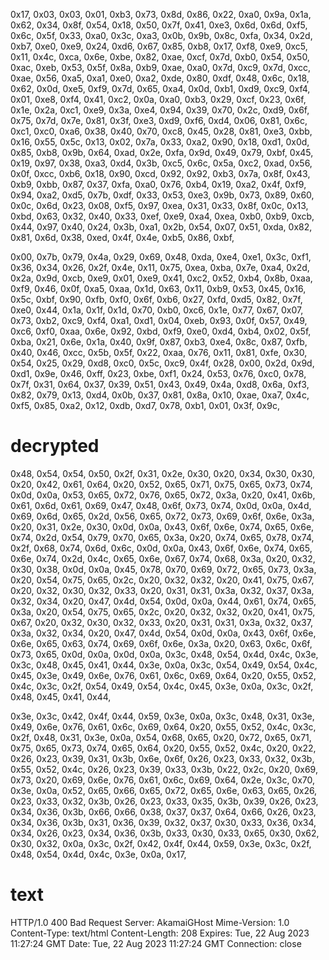 0x17, 0x03, 0x03, 0x01, 0xb3,
0x73, 0x8d, 0x86, 0x22, 0xa0, 0x9a, 0x1a, 0x62, 0x34, 0x8f, 0x54, 0x18, 0x50, 0x7f, 0x41, 0xe3,
0x6d, 0x6d, 0xf5, 0x6c, 0x5f, 0x33, 0xa0, 0x3c, 0xa3, 0x0b, 0x9b, 0x8c, 0xfa, 0x34, 0x2d, 0xb7,
0xe0, 0xe9, 0x24, 0xd6, 0x67, 0x85, 0xb8, 0x17, 0xf8, 0xe9, 0xc5, 0x11, 0x4c, 0xca, 0x6e, 0xbe,
0x82, 0xae, 0xcf, 0x7d, 0xb0, 0x54, 0x50, 0xac, 0xeb, 0x53, 0x5f, 0x8a, 0xb9, 0xae, 0xa0, 0x7d,
0xc9, 0x7d, 0xcc, 0xae, 0x56, 0xa5, 0xa1, 0xe0, 0xa2, 0xde, 0x80, 0xdf, 0x48, 0x6c, 0x18, 0x62,
0x0d, 0xe5, 0xf9, 0x7d, 0x65, 0xa4, 0x0d, 0xb1, 0xd9, 0xc9, 0xf4, 0x01, 0xe8, 0xf4, 0x41, 0xc2,
0x0a, 0xa0, 0xb3, 0x29, 0xcf, 0x23, 0x6f, 0x1e, 0x2a, 0xc1, 0xe9, 0x3a, 0xe4, 0x94, 0x39, 0x70,
0x2c, 0xd9, 0x6f, 0x75, 0x7d, 0x7e, 0x81, 0x3f, 0xe3, 0xd9, 0xf6, 0xd4, 0x06, 0x81, 0x6c, 0xc1,
0xc0, 0xa6, 0x38, 0x40, 0x70, 0xc8, 0x45, 0x28, 0x81, 0xe3, 0xbb, 0x16, 0x55, 0x5c, 0x13, 0x02,
0x7a, 0x33, 0xa2, 0x90, 0x18, 0xd1, 0x0d, 0x85, 0xb8, 0x9b, 0x64, 0xad, 0x2e, 0xfa, 0x9d, 0x49,
0x79, 0xbf, 0x45, 0x19, 0x97, 0x38, 0xa3, 0xd4, 0x3b, 0xc5, 0x6c, 0x5a, 0xc2, 0xad, 0x56, 0x0f,
0xcc, 0xb6, 0x18, 0x90, 0xcd, 0x92, 0x92, 0xb3, 0x7a, 0x8f, 0x43, 0xb9, 0xbb, 0x87, 0x37, 0xfa,
0xa0, 0x76, 0xb4, 0x19, 0xa2, 0x4f, 0xf9, 0x94, 0xa2, 0xd5, 0x7b, 0xdf, 0x33, 0x53, 0xe3, 0x9b,
0x73, 0x89, 0x60, 0x0c, 0x6d, 0x23, 0x08, 0xf5, 0x97, 0xea, 0x31, 0x33, 0x8f, 0x0c, 0x13, 0xbd,
0x63, 0x32, 0x40, 0x33, 0xef, 0xe9, 0xa4, 0xea, 0xb0, 0xb9, 0xcb, 0x44, 0x97, 0x40, 0x24, 0x3b,
0xa1, 0x2b, 0x54, 0x07, 0x51, 0xda, 0x82, 0x81, 0x6d, 0x38, 0xed, 0x4f, 0x4e, 0xb5, 0x86, 0xbf,

0x00, 0x7b, 0x79, 0x4a, 0x29, 0x69, 0x48, 0xda, 0xe4, 0xe1, 0x3c, 0xf1, 0x36, 0x34, 0x26, 0x2f,
0x4e, 0x11, 0x75, 0xea, 0xba, 0x7e, 0xa4, 0x2d, 0x2a, 0x9d, 0xcb, 0xe9, 0x01, 0xe9, 0x41, 0xc2,
0x52, 0xb4, 0x8b, 0xaa, 0xf9, 0x46, 0x0f, 0xa5, 0xaa, 0x1d, 0x63, 0x11, 0xb9, 0x53, 0x45, 0x16,
0x5c, 0xbf, 0x90, 0xfb, 0xf0, 0x6f, 0xb6, 0x27, 0xfd, 0xd5, 0x82, 0x7f, 0xe0, 0x44, 0x1a, 0x1f,
0x1d, 0x70, 0xb0, 0xc6, 0x1e, 0x77, 0x67, 0x07, 0x73, 0xb2, 0xc9, 0xf4, 0xa1, 0xd1, 0x04, 0xeb,
0x93, 0x0f, 0x57, 0x49, 0xc6, 0xf0, 0xaa, 0x6e, 0x92, 0xbd, 0xf9, 0xe0, 0xd4, 0xb4, 0x02, 0x5f,
0xba, 0x21, 0x6e, 0x1a, 0x40, 0x9f, 0x87, 0xb3, 0xe4, 0x8c, 0x87, 0xfb, 0x40, 0x46, 0xcc, 0x5b,
0x5f, 0x22, 0xaa, 0x76, 0x11, 0x81, 0xfe, 0x30, 0x54, 0x25, 0x29, 0xd8, 0xc0, 0x5c, 0xc9, 0x4f,
0x28, 0x00, 0x2d, 0x9d, 0xd1, 0x9e, 0x46, 0xff, 0x23, 0xbe, 0xf1, 0x24, 0x53, 0x76, 0xc0, 0x78,
0x7f, 0x31, 0x64, 0x37, 0x39, 0x51, 0x43, 0x49, 0x4a, 0xd8, 0x6a, 0xf3, 0x82, 0x79, 0x13, 0xd4,
0x0b, 0x37, 0x81, 0x8a, 0x10, 0xae, 0xa7, 0x4c, 0xf5, 0x85, 0xa2, 0x12, 0xdb, 0xd7, 0x78, 0xb1,
0x01, 0x3f, 0x9c,

# decrypted

0x48, 0x54, 0x54, 0x50, 0x2f, 0x31, 0x2e, 0x30, 0x20, 0x34, 0x30, 0x30, 0x20, 0x42, 0x61, 0x64,
0x20, 0x52, 0x65, 0x71, 0x75, 0x65, 0x73, 0x74, 0x0d, 0x0a, 0x53, 0x65, 0x72, 0x76, 0x65, 0x72,
0x3a, 0x20, 0x41, 0x6b, 0x61, 0x6d, 0x61, 0x69, 0x47, 0x48, 0x6f, 0x73, 0x74, 0x0d, 0x0a, 0x4d,
0x69, 0x6d, 0x65, 0x2d, 0x56, 0x65, 0x72, 0x73, 0x69, 0x6f, 0x6e, 0x3a, 0x20, 0x31, 0x2e, 0x30,
0x0d, 0x0a, 0x43, 0x6f, 0x6e, 0x74, 0x65, 0x6e, 0x74, 0x2d, 0x54, 0x79, 0x70, 0x65, 0x3a, 0x20,
0x74, 0x65, 0x78, 0x74, 0x2f, 0x68, 0x74, 0x6d, 0x6c, 0x0d, 0x0a, 0x43, 0x6f, 0x6e, 0x74, 0x65,
0x6e, 0x74, 0x2d, 0x4c, 0x65, 0x6e, 0x67, 0x74, 0x68, 0x3a, 0x20, 0x32, 0x30, 0x38, 0x0d, 0x0a,
0x45, 0x78, 0x70, 0x69, 0x72, 0x65, 0x73, 0x3a, 0x20, 0x54, 0x75, 0x65, 0x2c, 0x20, 0x32, 0x32,
0x20, 0x41, 0x75, 0x67, 0x20, 0x32, 0x30, 0x32, 0x33, 0x20, 0x31, 0x31, 0x3a, 0x32, 0x37, 0x3a,
0x32, 0x34, 0x20, 0x47, 0x4d, 0x54, 0x0d, 0x0a, 0x44, 0x61, 0x74, 0x65, 0x3a, 0x20, 0x54, 0x75,
0x65, 0x2c, 0x20, 0x32, 0x32, 0x20, 0x41, 0x75, 0x67, 0x20, 0x32, 0x30, 0x32, 0x33, 0x20, 0x31,
0x31, 0x3a, 0x32, 0x37, 0x3a, 0x32, 0x34, 0x20, 0x47, 0x4d, 0x54, 0x0d, 0x0a, 0x43, 0x6f, 0x6e,
0x6e, 0x65, 0x63, 0x74, 0x69, 0x6f, 0x6e, 0x3a, 0x20, 0x63, 0x6c, 0x6f, 0x73, 0x65, 0x0d, 0x0a,
0x0d, 0x0a, 0x3c, 0x48, 0x54, 0x4d, 0x4c, 0x3e, 0x3c, 0x48, 0x45, 0x41, 0x44, 0x3e, 0x0a, 0x3c,
0x54, 0x49, 0x54, 0x4c, 0x45, 0x3e, 0x49, 0x6e, 0x76, 0x61, 0x6c, 0x69, 0x64, 0x20, 0x55, 0x52,
0x4c, 0x3c, 0x2f, 0x54, 0x49, 0x54, 0x4c, 0x45, 0x3e, 0x0a, 0x3c, 0x2f, 0x48, 0x45, 0x41, 0x44,

0x3e, 0x3c, 0x42, 0x4f, 0x44, 0x59, 0x3e, 0x0a, 0x3c, 0x48, 0x31, 0x3e, 0x49, 0x6e, 0x76, 0x61,
0x6c, 0x69, 0x64, 0x20, 0x55, 0x52, 0x4c, 0x3c, 0x2f, 0x48, 0x31, 0x3e, 0x0a, 0x54, 0x68, 0x65,
0x20, 0x72, 0x65, 0x71, 0x75, 0x65, 0x73, 0x74, 0x65, 0x64, 0x20, 0x55, 0x52, 0x4c, 0x20, 0x22,
0x26, 0x23, 0x39, 0x31, 0x3b, 0x6e, 0x6f, 0x26, 0x23, 0x33, 0x32, 0x3b, 0x55, 0x52, 0x4c, 0x26,
0x23, 0x39, 0x33, 0x3b, 0x22, 0x2c, 0x20, 0x69, 0x73, 0x20, 0x69, 0x6e, 0x76, 0x61, 0x6c, 0x69,
0x64, 0x2e, 0x3c, 0x70, 0x3e, 0x0a, 0x52, 0x65, 0x66, 0x65, 0x72, 0x65, 0x6e, 0x63, 0x65, 0x26,
0x23, 0x33, 0x32, 0x3b, 0x26, 0x23, 0x33, 0x35, 0x3b, 0x39, 0x26, 0x23, 0x34, 0x36, 0x3b, 0x66,
0x66, 0x38, 0x37, 0x37, 0x64, 0x66, 0x26, 0x23, 0x34, 0x36, 0x3b, 0x31, 0x36, 0x39, 0x32, 0x37,
0x30, 0x33, 0x36, 0x34, 0x34, 0x26, 0x23, 0x34, 0x36, 0x3b, 0x33, 0x30, 0x33, 0x65, 0x30, 0x62,
0x30, 0x32, 0x0a, 0x3c, 0x2f, 0x42, 0x4f, 0x44, 0x59, 0x3e, 0x3c, 0x2f, 0x48, 0x54, 0x4d, 0x4c,
0x3e, 0x0a, 0x17,

# text
HTTP/1.0 400 Bad Request
Server: AkamaiGHost
Mime-Version: 1.0
Content-Type: text/html
Content-Length: 208
Expires: Tue, 22 Aug 2023 11:27:24 GMT
Date: Tue, 22 Aug 2023 11:27:24 GMT
Connection: close

<HTML><HEAD>
<TITLE>Invalid URL</TITLE>
</HE...